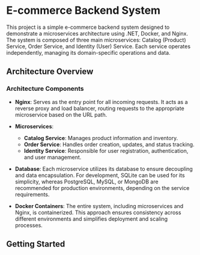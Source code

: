 # E-commerce Backend System

This project is a simple e-commerce backend system designed to demonstrate a microservices architecture using .NET, Docker, and Nginx. The system is composed of three main microservices: Catalog (Product) Service, Order Service, and Identity (User) Service. Each service operates independently, managing its domain-specific operations and data.

## Architecture Overview


### Architecture Components

- **Nginx**: Serves as the entry point for all incoming requests. It acts as a reverse proxy and load balancer, routing requests to the appropriate microservice based on the URL path.

- **Microservices**:
  - **Catalog Service**: Manages product information and inventory.
  - **Order Service**: Handles order creation, updates, and status tracking.
  - **Identity Service**: Responsible for user registration, authentication, and user management.

- **Database**: Each microservice utilizes its database to ensure decoupling and data encapsulation. For development, SQLite can be used for its simplicity, whereas PostgreSQL, MySQL, or MongoDB are recommended for production environments, depending on the service requirements.

- **Docker Containers**: The entire system, including microservices and Nginx, is containerized. This approach ensures consistency across different environments and simplifies deployment and scaling processes.

## Getting Started



